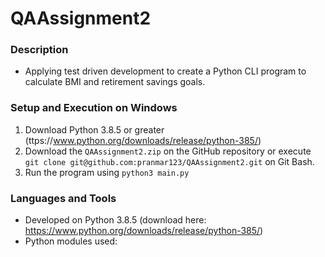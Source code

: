 # QAAssignment2


### Description
- Applying test driven development to create a Python CLI program to calculate BMI and retirement savings goals.  

### Setup and Execution on Windows
1. Download Python 3.8.5 or greater (ttps://www.python.org/downloads/release/python-385/)
2. Download the ```QAAssignment2.zip``` on the GitHub repository or execute ``` git clone git@github.com:pranmar123/QAAssignment2.git ``` on Git Bash.
3. Run the program using ```python3 main.py```



### Languages and Tools
- Developed on Python 3.8.5 (download here: https://www.python.org/downloads/release/python-385/)
- Python modules used: 
